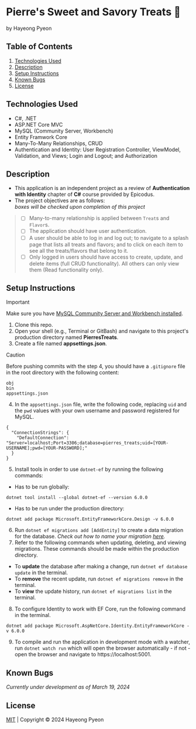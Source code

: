 # Pierre's Sweet and Savory Treats 🧁
by Hayeong Pyeon

## Table of Contents
1. [Technologies Used](#technologies-used)
2. [Description](#description)
3. [Setup Instructions](#setup-instructions)
4. [Known Bugs](#known-bugs)
5. [License](#license)

## Technologies Used
- C#, .NET
- ASP.NET Core MVC
- MySQL (Community Server, Workbench)
- Entity Framwork Core
- Many-To-Many Relationships, CRUD
- Authentication and Identity: User Registration Controller, ViewModel, Validation, and Views; Login and Logout; and Authorization 

## Description
- This application is an independent project as a review of **Authentication with Identity** chapter of **C#** course provided by Epicodus.
- The project objectives are as follows:    
*boxes will be checked upon completion of this project*
> - [ ] Many-to-many relationship is applied between `Treat`s and `Flavor`s.
> - [ ] The application should have user authentication. 
> - [ ] A user should be able to log in and log out; to navigate to a splash page that lists all treats and flavors; and to click on each item to see all the treats/flavors that belong to it. 
> - [ ] Only logged in users should have access to create, update, and delete items (full CRUD functionality). All others can only view them (Read functionality only).  

## Setup Instructions
> [!IMPORTANT]
> Make sure you have [MySQL Community Server and Workbench installed](https://full-time.learnhowtoprogram.com/c-and-net/getting-started-with-c/installing-and-configuring-mysql). 
1. Clone this repo. 
2. Open your shell (e.g., Terminal or GitBash) and navigate to this project's production directory named **PierresTreats**. 
3. Create a file named **appsettings.json**. 
> [!CAUTION]
> Before pushing commits with the step 4, you should have a `.gitignore` file in the root directory with the following content:
```
obj
bin
appsettings.json
```
4. In the `appsettings.json` file, write the following code, replacing `uid` and the `pwd` values with your own username and password registered for MySQL. 
```
{
  "ConnectionStrings": {
    "DefaultConnection": "Server=localhost;Port=3306;database=pierres_treats;uid=[YOUR-USERNAME];pwd=[YOUR-PASSWORD];"
  }
}
```
5. Install tools in order to use `dotnet-ef` by running the following commands:
- Has to be run globally: 
```
dotnet tool install --global dotnet-ef --version 6.0.0
```
- Has to be run under the production directory: 
```
dotnet add package Microsoft.EntityFrameworkCore.Design -v 6.0.0
```
6. Run `dotnet ef migrations add [AddEntity]` to create a data migration for the database. *Check out how to name your migration [here](https://learn.microsoft.com/en-us/ef/core/managing-schemas/migrations/managing?tabs=dotnet-core-cli).*
7. Refer to the following commands when updating, deleting, and viewing migrations. These commands should be made within the production directory. 
- To **update** the database after making a change, run `dotnet ef database update` in the terminal. 
- To **remove** the recent update, run `dotnet ef migrations remove` in the terminal. 
- To **view** the update history, run `dotnet ef migrations list` in the terminal. 
8. To configure Identity to work with EF Core, run the following command in the terminal.
```
dotnet add package Microsoft.AspNetCore.Identity.EntityFrameworkCore -v 6.0.0
```
9. To compile and run the application in development mode with a watcher, run `dotnet watch run` which will open the browser automatically - if not - open the browser and navigate to https://localhost:5001. 

## Known Bugs
*Currently under development as of March 19, 2024* 

## License
[MIT](/LICENSE.txt) | Copyright © 2024 Hayeong Pyeon